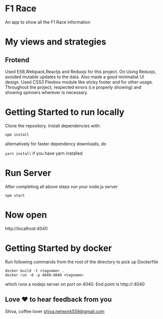 # F1 Race
An app to show all the F1 Race information

# My views and strategies
## Frotend
Used ES6,Webpack,Reactjs and Reduxjs for this project. On Using Reduxjs, avoided mutable updates to the data. Also made a good minimalist UI design. Used CSS3 Flexbox module like sticky footer and for other usage.
Throughout the project, respected errors (i.e properly showing) and showing spinners wherever is necessary.

# Getting Started to run locally

Clone the repository. Install dependencies with:

``npm install``

alternatively for faster dependency downloads, do

``yarn install`` if you have yarn installed

# Run Server
After completing all above steps run your node.js server
```
npm start
```
# Now open 
http://localhost:4040

# Getting Started by docker
Run following commands from the root of the directory to pick up Dockerfile

```
docker build -t <tagname> .
docker run -d -p 4040:4040 <tagname>
```
which runs a nodejs server on port on 4040. End point is http://<docker-machine-ip>:4040 

## Love :heart: to hear feedback from you
Shiva, coffee lover
shiva.network559@gmail.com

